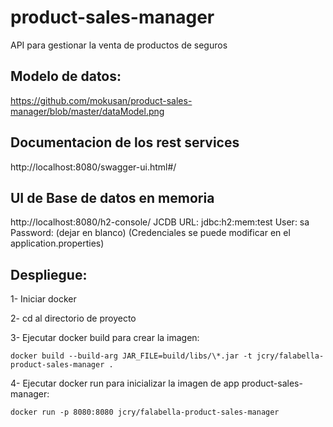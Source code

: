# product-sales-manager
API para gestionar la venta de productos de seguros

## Modelo de datos:
https://github.com/mokusan/product-sales-manager/blob/master/dataModel.png

## Documentacion de los rest services
http://localhost:8080/swagger-ui.html#/

## UI de Base de datos en memoria
http://localhost:8080/h2-console/
JCDB URL: jdbc:h2:mem:test
User: sa
Password: (dejar en blanco) (Credenciales se puede modificar en el application.properties)

## Despliegue:
  1- Iniciar docker

  2- cd al directorio de proyecto

  3- Ejecutar docker build para crear la imagen:
  
    docker build --build-arg JAR_FILE=build/libs/\*.jar -t jcry/falabella-product-sales-manager .

  4- Ejecutar docker run para inicializar la imagen de app product-sales-manager:
  
    docker run -p 8080:8080 jcry/falabella-product-sales-manager
